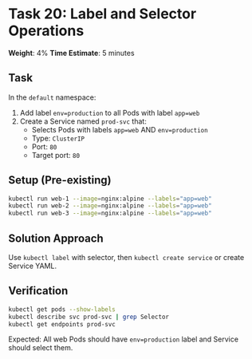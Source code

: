 # Task 20: Label and Selector Operations

**Weight**: 4%
**Time Estimate**: 5 minutes

## Task

In the `default` namespace:

1. Add label `env=production` to all Pods with label `app=web`
2. Create a Service named `prod-svc` that:
   - Selects Pods with labels `app=web` AND `env=production`
   - Type: `ClusterIP`
   - Port: `80`
   - Target port: `80`

## Setup (Pre-existing)

```bash
kubectl run web-1 --image=nginx:alpine --labels="app=web"
kubectl run web-2 --image=nginx:alpine --labels="app=web"
kubectl run web-3 --image=nginx:alpine --labels="app=web"
```

## Solution Approach

Use `kubectl label` with selector, then `kubectl create service` or create Service YAML.

## Verification

```bash
kubectl get pods --show-labels
kubectl describe svc prod-svc | grep Selector
kubectl get endpoints prod-svc
```

Expected: All web Pods should have `env=production` label and Service should select them.
